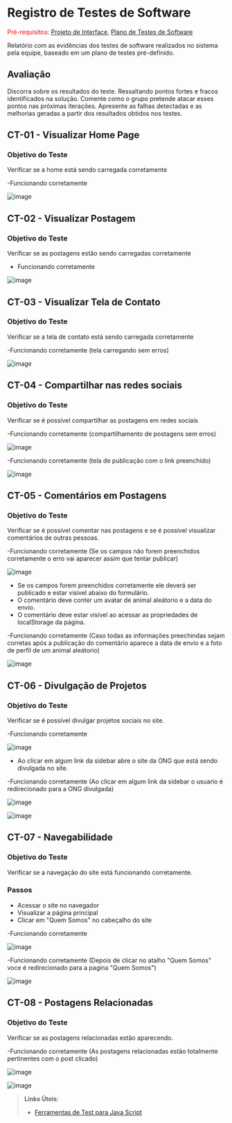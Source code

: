 # Registro de Testes de Software

<span style="color:red">Pré-requisitos: <a href="3-Projeto de Interface.md"> Projeto de Interface</a></span>, <a href="8-Plano de Testes de Software.md"> Plano de Testes de Software</a>

Relatório com as evidências dos testes de software realizados no sistema pela equipe, baseado em um plano de testes pré-definido.

## Avaliação

Discorra sobre os resultados do teste. Ressaltando pontos fortes e fracos identificados na solução. Comente como o grupo pretende atacar esses pontos nas próximas iterações. Apresente as falhas detectadas e as melhorias geradas a partir dos resultados obtidos nos testes.

## CT-01 - Visualizar Home Page

### Objetivo do Teste
Verificar se a home está sendo carregada corretamente

-Funcionando corretamente 


![image](https://user-images.githubusercontent.com/90425477/206814018-1f0989e0-af84-4931-b02d-c01812296a28.png)

## CT-02 - Visualizar Postagem

### Objetivo do Teste
Verificar se as postagens estão sendo carregadas corretamente


- Funcionando corretamente 


![image](https://user-images.githubusercontent.com/90425477/206814110-ea0e5694-49cb-4de4-8de7-612696cb2ff3.png)


## CT-03 - Visualizar Tela de Contato


### Objetivo do Teste
Verificar se a tela de contato está sendo carregada corretamente


-Funcionando corretamente (tela carregando sem erros) 


![image](https://user-images.githubusercontent.com/90425477/206814186-5935dfab-28b3-4f7d-ab3f-b7f95bdc59b0.png)


## CT-04 - Compartilhar nas redes sociais

### Objetivo do Teste
Verificar se é possível compartilhar as postagens em redes sociais


-Funcionando corretamente (compartilhamento de postagens sem erros) 


![image](https://user-images.githubusercontent.com/90425477/206817967-5cee8f69-3b59-4bf9-8858-c25a667a7c50.png)

-Funcionando corretamente (tela de publicação com o link preenchido)


![image](https://user-images.githubusercontent.com/90425477/206814439-bbf49dc6-2db4-4a3f-830b-f11a506cbbe4.png)



## CT-05 - Comentários em Postagens

### Objetivo do Teste
Verificar se é possível comentar nas postagens e se é possível visualizar comentários de outras pessoas.



-Funcionando corretamente (Se os campos não forem preenchidos corretamente o erro vai aparecer assim que tentar publicar) 


![image](https://user-images.githubusercontent.com/90425477/206814615-ce52e759-0878-4a04-b706-6a510236c743.png)

- Se os campos forem preenchidos corretamente ele deverá ser publicado e estar visível abaixo do formulário.
- O comentário deve conter um avatar de animal aleátorio e a data do envio.
- O comentário deve estar visível ao acessar as propriedades de localStorage da página.

-Funcionando corretamente (Caso todas as informações preechindas sejam corretas após a publicação do comentário aparece a data de envio e a foto de perfil de um animal aleátorio)


![image](https://user-images.githubusercontent.com/90425477/206814671-509ef48e-27da-40b0-b467-73fa3075c223.png)



## CT-06 - Divulgação de Projetos

### Objetivo do Teste
Verificar se é possível divulgar projetos sociais no site.


-Funcionando corretamente 


![image](https://user-images.githubusercontent.com/90425477/206814832-a40fbc22-972e-4ef7-b08f-abcd9739af88.png)

- Ao clicar em algum link da sidebar abre o site da ONG que está sendo divulgada no site.

-Funcionando corretamente (Ao clicar em algum link da sidebar o usuario é redirecionado para a ONG divulgada)


![image](https://user-images.githubusercontent.com/90425477/206814862-161c4e85-e073-4414-8198-c1c34f9efe13.png)



![image](https://user-images.githubusercontent.com/90425477/206814897-1d61d6e3-ec52-42e4-ae13-1123f3db89f9.png)


## CT-07 - Navegabilidade

### Objetivo do Teste
Verificar se a navegação do site está funcionando corretamente.

### Passos
- Acessar o site no navegador
- Visualizar a página principal
- Clicar em "Quem Somos" no cabeçalho do site


-Funcionando corretamente


![image](https://user-images.githubusercontent.com/90425477/206814967-0d9a2280-5b68-4afe-b5c5-9e3dcf0c258b.png)

-Funcionando corretamente (Depois de clicar no atalho "Quem Somos" voce é redirecionado para a pagina "Quem Somos")


![image](https://user-images.githubusercontent.com/90425477/206815001-65807934-ecfe-40f0-98ea-718f2c6ec00d.png)



## CT-08 - Postagens Relacionadas

### Objetivo do Teste
Verificar se as postagens relacionadas estão aparecendo.

-Funcionando corretamente (As postagens relacionadas estão totalmente pertinentes com o post clicado) 


![image](https://user-images.githubusercontent.com/90425477/206815378-f42a7148-a982-45ba-9bab-4d0bfb2be76e.png)

![image](https://user-images.githubusercontent.com/90425477/206818284-06e272ad-b775-4fd7-96e6-f345a972f3e5.png)



> **Links Úteis**:
> - [Ferramentas de Test para Java Script](https://geekflare.com/javascript-unit-testing/)
